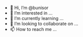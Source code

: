 - 👋 Hi, I’m @bunisor
- 👀 I’m interested in ...
- 🌱 I’m currently learning ...
- 💞️ I’m looking to collaborate on ...
- 📫 How to reach me ...

<!---
bunisor/bunisor is a ✨ special ✨ repository because its `README.md` (this file) appears on your GitHub profile.
You can click the Preview link to take a look at your changes.
--->

